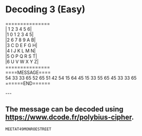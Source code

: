 # Decoding 3 (Easy)

<p> ===============<br>
|  1 2 3 4 5 6|<br>
|1 0 1 2 3 4 5|<br>
|2 6 7 8 9 A B|<br>
|3 C D E F G H|<br>
|4 I J K L M N|<br>
|5 O P Q R S T|<br>
|6 U V W X Y Z|<br>
===============<br>
====MESSAGE====<br>
54	33	33	65		52	65		51 42		54	15	64	45	15	33		55	65	45	33	33	65<br>
======END======<br>
</p>
---

## The message can be decoded using https://www.dcode.fr/polybius-cipher.

`MEETAT49MONROESTREET`
